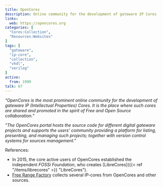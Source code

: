 ```yaml
---
title: OpenCores
description: Online community for the development of gateware IP Cores
links:
  web: https://opencores.org
categories: [
  "Cores:Collection",
  "Resources:Websites"
]
tags: [
  "gateware",
  "ip-core",
  "collection",
  "vhdl",
  "verilog"
]
active:
  from: 1999
talk: 67
---
```


*"OpenCores is the most prominent online community for the development of gateware IP (Intellectual Properties) Cores. It is the place where such cores are shared and promoted in the spirit of Free and Open Source collaboration."*

*"The OpenCores portal hosts the source code for different digital gateware projects and supports the users’ community providing a platform for listing, presenting, and managing such projects; together with version control systems for sources management."*

References:

- In 2015, the core active users of OpenCores established the independent *FOSSi Foundation*, who creates [LibreCores]({{< ref "/items/librecores" >}} "LibreCores").
- [Free Range Factory](https://freerangefactory.org/cores) collects several IP-cores from OpenCores and other sources.
